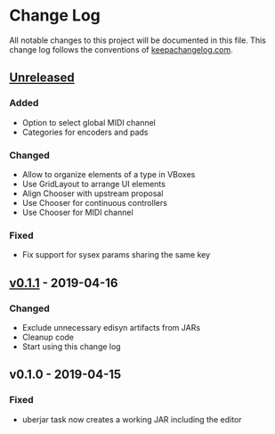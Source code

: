 # Change Log
All notable changes to this project will be documented in this file. This change log follows the conventions of [keepachangelog.com](http://keepachangelog.com/).

## [Unreleased]
### Added
- Option to select global MIDI channel
- Categories for encoders and pads

### Changed
- Allow to organize elements of a type in VBoxes
- Use GridLayout to arrange UI elements
- Align Chooser with upstream proposal
- Use Chooser for continuous controllers
- Use Chooser for MIDI channel

### Fixed
- Fix support for sysex params sharing the same key

## [v0.1.1] - 2019-04-16
### Changed
- Exclude unnecessary edisyn artifacts from JARs
- Cleanup code
- Start using this change log

## v0.1.0 - 2019-04-15
### Fixed
- uberjar task now creates a working JAR including the editor

[Unreleased]: https://github.com/danielappelt/edisyn-beatstep/compare/v0.1.1...HEAD
[v0.1.1]: https://github.com/danielappelt/edisyn-beatstep/compare/v0.1.0...v0.1.1
